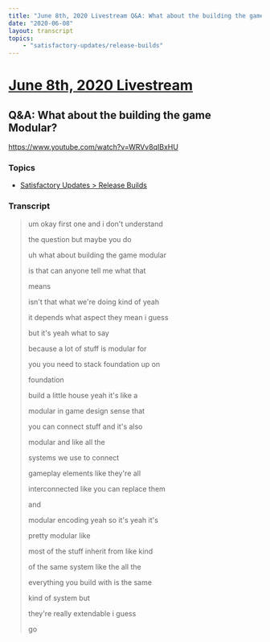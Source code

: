 ```yaml
---
title: "June 8th, 2020 Livestream Q&A: What about the building the game Modular?"
date: "2020-06-08"
layout: transcript
topics:
    - "satisfactory-updates/release-builds"
---
```

# [June 8th, 2020 Livestream](../2020-06-08.md)
## Q&A: What about the building the game Modular?
https://www.youtube.com/watch?v=WRVv8qIBxHU

### Topics
* [Satisfactory Updates > Release Builds](../topics/satisfactory-updates/release-builds.md)

### Transcript

> um okay first one and i don't understand
> 
> the question but maybe you do
> 
> uh what about building the game modular
> 
> is that can anyone tell me what that
> 
> means
> 
> isn't that what we're doing kind of yeah
> 
> it depends what aspect they mean i guess
> 
> but it's yeah what to say
> 
> because a lot of stuff is modular for
> 
> you you need to stack foundation up on
> 
> foundation
> 
> build a little house yeah it's like a
> 
> modular in game design sense that
> 
> you can connect stuff and it's also
> 
> modular and like all the
> 
> systems we use to connect
> 
> gameplay elements like they're all
> 
> interconnected like you can replace them
> 
> and
> 
> modular encoding yeah so it's yeah it's
> 
> pretty modular like
> 
> most of the stuff inherit from like kind
> 
> of the same system like the all the
> 
> everything you build with is the same
> 
> kind of system but
> 
> they're really extendable i guess
> 
> go
> 
